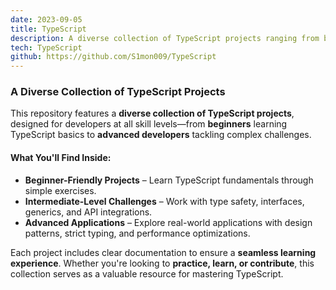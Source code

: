 ```yaml
---
date: 2023-09-05
title: TypeScript
description: A diverse collection of TypeScript projects ranging from beginner to advanced levels.
tech: TypeScript
github: https://github.com/S1mon009/TypeScript
---
```

### A Diverse Collection of TypeScript Projects 

This repository features a **diverse collection of TypeScript projects**, designed for developers at all skill levels—from **beginners** learning TypeScript basics to **advanced developers** tackling complex challenges.  

#### What You'll Find Inside:  
- **Beginner-Friendly Projects** – Learn TypeScript fundamentals through simple exercises.  
- **Intermediate-Level Challenges** – Work with type safety, interfaces, generics, and API integrations.  
- **Advanced Applications** – Explore real-world applications with design patterns, strict typing, and performance optimizations.  

Each project includes clear documentation to ensure a **seamless learning experience**. Whether you're looking to **practice, learn, or contribute**, this collection serves as a valuable resource for mastering TypeScript.  
